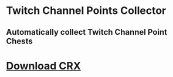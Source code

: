 # Twitch Channel Points Collector
## Automatically collect Twitch Channel Point Chests

# [Download CRX](https://github.com/TimTrayler/twitch-points-collector/realeases/latest/download/twitch-points-collector.crx)
